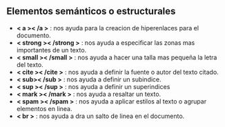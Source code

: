 ## Elementos semánticos o estructurales
* **< a >< /a >** : nos ayuda para la creacion de hiperenlaces para el documento.
* **< strong >< /strong >** : nos ayuda a especificar las zonas mas importantes de un texto.
* **< small >< /small >** :  nos ayuda a hacer una talla mas pequeña la letra del texto.
* **< cite >< /cite >** : nos ayuda a definir la fuente o autor del texto citado.
* **< sub>< /sub >** : nos ayuda a definir un subindice.
* **< sup >< /sup >** : nos ayuda a definir un superindices
* **< mark >< /mark >**  : nos ayuda a resaltar un texto.
* **< spam >< /spam >** : nos ayuda  a aplicar estilos al texto o agrupar elementos  en linea.
* **< br >** : nos ayuda a dra un salto de linea en el documento.
